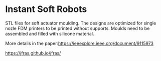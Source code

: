 # Instant Soft Robots


STL files for soft actuator moulding. The designs are optimized for single nozle FDM printers to be printed without supports. 
Moulds need to be assembled and filled with silicone material. 

More details in the paper:https://ieeexplore.ieee.org/document/9115973


https://jfras.github.io/jfras/
